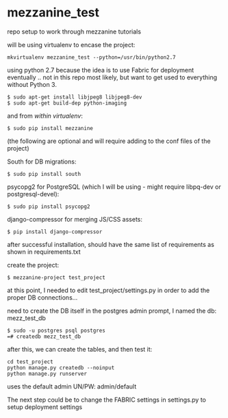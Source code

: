 mezzanine_test
==============

repo setup to work through mezzanine tutorials

will be using virtualenv to encase the project:

	mkvirtualenv mezzanine_test --python=/usr/bin/python2.7

using python 2.7 because the idea is to use Fabric for deployment eventually .. not in this repo most likely, but want to get used to everything without Python 3.

	$ sudo apt-get install libjpeg8 libjpeg8-dev
	$ sudo apt-get build-dep python-imaging

and from *within virtualenv*:

	$ sudo pip install mezzanine

(the following are optional and will require adding to the conf files of the project)

South for DB migrations:
	
	$ sudo pip install south

psycopg2 for PostgreSQL (which I will be using - might require libpq-dev or postgresql-devel):

	$ sudo pip install psycopg2

django-compressor for merging JS/CSS assets:

	$ pip install django-compressor

after successful installation, should have the same list of requirements as shown in requirements.txt

create the project:

	$ mezzanine-project test_project

at this point, I needed to edit test_project/settings.py in order to add the proper DB connections...

need to create the DB itself in the postgres admin prompt, I named the db: mezz_test_db

    $ sudo -u postgres psql postgres
    =# createdb mezz_test_db

after this, we can create the tables, and then test it:

	cd test_project
	python manage.py createdb --noinput
	python manage.py runserver

uses the default admin UN/PW: admin/default

The next step could be to change the FABRIC settings in settings.py to setup deployment settings

